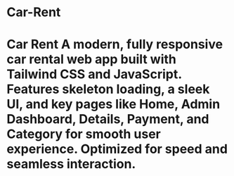 # Car-Rent
# Car Rent  A modern, fully responsive **car rental web app** built with **Tailwind CSS** and **JavaScript**. Features **skeleton loading**, a **sleek UI**, and key pages like **Home**, **Admin Dashboard**, **Details**, **Payment**, and **Category** for smooth user experience. Optimized for speed and seamless interaction.
